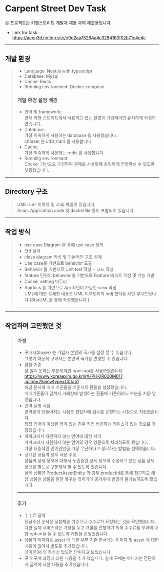 # Carpent Street Dev Task

본 프로젝트는 카펜스트리트 개발자 채용 과제 제출용입니다. 

- Link for task : https://acon3d.notion.site/e9d2aa78264a4c3284163f02b71c4e4c

---
## 개발 환경
> - Language: NestJs with typescript   
> - Database: Mysql 
> - Cache: Redis
> - Running environment: Docker compose      
>    
> ### 개발 환경 설정 배경 
> - 언어 및 framework:   
> 현재 카펜 스트리트에서 사용하고 있는 환경과 가급적이면 유사하게 작성하였습니다.    
> - Database:    
> 가장 익숙하게 사용하는 database 를 사용했습니다.   
> charset 은 utf8_mb4 를 사용합니다. 
> - Cache:   
> 가장 익숙하게 사용하는 redis 를 사용합니다. 
> - Running environment:   
> Docker 기반으로 구성하여 실제로 사용할때 동일하게 진행하실 수 있도록 셋팅했습니다. 
    
---   
## Directory 구조   
> UML: uml 이미지 및 .mdj 파일이 있습니다.    
> Acon: Application code 및 dockerfile 등이 포함되어 있습니다.    
>
   
---

## 작업 방식 
> - use case Diagram 을 통해 use case 정리   
> - Erd 설계 
> - class diagram 작성 및 기본적인 구조 설계   
> - Use case를 기반으로 behavior 도출 
> - Behavior 를 기반으로 Unit test 작성 + 코드 작성 
> - feature 단위의 behavior 를 기반으로 Feature 테스트 작성 및 기능 개발 
> - Docker setting 마무리 
> - Apidocs 를 기반으로 Api 확인이 가능한 view 작성    
> UML에 대한 상세한 내용은 UML 디렉토리의 mdj 형식을 확인 부탁드립니다.(StarUML을 통해 작성했습니다.) 
> --- 

---

## 작업하며 고민했던 것 
> ### 가정
> - 구매자(buyer) 는 가입시 본인의 국가를 설정 할 수 있습니다.   
>  그렇기 때문에 구매자는 본인의 국가를 변경할 수 있습니다. 
> - 환율 기준.   
> 잘 알지 못하는 부분이지만 open api를 사용하였습니다.   
> https://www.koreaexim.go.kr/ir/HPHKIR020M01?apino=2&viewtype=C#tab1   
> 해당 문서의 매매 기준율을 기준으로 환율을 설정했습니다.   
> 매매기준율이 검색시 거래상에 발생하는 환율에 기준이라느 부분을 처음 알았습니다.  
> - 번역 실행 시점   
> 번역본이 만들어지는 시점은 편집자에 검수를 요청하는 시점으로 지정했습니다.   
> 특정 언어에 이상한 점이 있는 경우 직접 변경하는 케이스가 있는 것으로 가정했습니다.   
> - 파파고에서 지원하지 않는 언어에 대한 처리    
> 파파고에서 지원하지 않는 언어의 경우 영문으로 처리하도록 했습니다.   
> 가장 대중적인 언어인만큼 가장 무난하다고 생각하는 방법을 선택했습니다.
> - 공개된 상품의 상세 내용 수정 .    
> 상품의 상세 정보에 대해서 노출중인 상세 정보와 수정하고 있는 상품 상세 정보를 별도로 구분해서 볼 수 있도록 했습니다.   
> 실제 상품인 ProductAssetEntity 의 경우 productId를 통해 접근하고 해당 상품은 상품을 완전 바꾸는 것이기에 공개후에 변경이 불가능하도록 했습니다. 
> ---
> ### 추가
> - 수수료 정책   
> 전달주신 문서상 정찰제를 기준으로 수수료가 확정되는 것을 확인헀습니다.   
> 다만 실제 서비스라는 가정을 두고 개발을 진행하기 위해 수수료율 부과에 대한 option을 둘 수 있도록 개발을 진행했습니다. 
> - 상품의 이미지등 asset 에 대한 부분 
> 기존 문서에는 이미지 및 asset 에 대한 내용이 없어서 별도로 추가했습니다.    
> 에이콘3d 의 특성상 없으면 안된다고 보았습니다.   
> - 구매 
> 구매 과정에 대한 내용을 추가 했습니다. 실제 구매는 아니지만 간단하게 금액에 대한 내용을 추가했습니다.
> 
